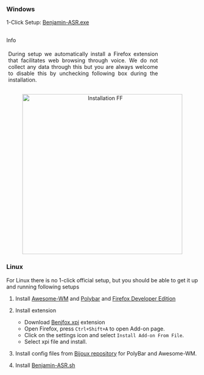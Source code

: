 ### Windows

<p style="margin-bottom: 1px;">1-Click Setup: <a href="https://forms.gle/MEsKRiWJs3cEgXtp6">Benjamin-ASR.exe</a></p>

<div style="display: flex; flex-wrap: wrap; align-items: flex-start; gap: 10px; margin-bottom: 1em;">
  
  <div style="flex: 0.8; min-width: 150px;margin-top: 15px;"> 
    <div class="admonition info">
      <p class="admonition-title">Info</p>
      <p style="padding: 5px;text-align: justify;">During setup we automatically install a Firefox extension that facilitates web browsing through voice. We do not collect any data through this but you are always welcome to disable this by unchecking following box during the installation.</p>
    </div>
  </div>

  <div style="flex: 1.5; min-width: 400px; text-align: center;"> 
     <img alt="Installation FF" src="../img/installation_ff.png" style="height: 420px; width: auto; max-width: 100%; vertical-align: middle;"> 
     </div>

</div>

### Linux
For Linux there is no 1-click official setup, but  you should be able to get it up and running following setups

1. Install [Awesome-WM](https://awesomewm.org/) and [Polybar](https://github.com/polybar/polybar) and [Firefox Developer Edition](https://download-origin.cdn.mozilla.net/pub/devedition/releases/120.0b1/linux-x86_64/en-US/firefox-120.0b1.tar.bz2)

2. Install extension
    - Download [Benjfox.xpi](https://github.com/benjamin-asr/Release/releases/download/v0.1/BenjFox.xpi) extension
    - Open Firefox, press `Ctrl+Shift+A` to open Add-on page. 
    - Click on the settings icon and select `Install Add-on From File`.
    - Select xpi file and install.

3. Install config files from [Bijoux repository](https://github.com/bijanbina/Bijoux/tree/master/Awesome) for PolyBar and Awesome-WM.

3. Install [Benjamin-ASR.sh](https://forms.gle/MEsKRiWJs3cEgXtp6)